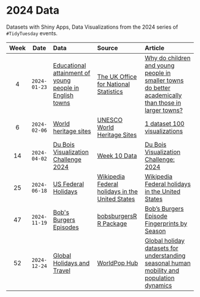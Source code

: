# 2024 Data

Datasets with Shiny Apps, Data Visualizations from the 2024 series of `#TidyTuesday` events.

| Week | Date | Data | Source | Article |
|:-------------:|:-------------:|:--------------|:--------------|:--------------|
| 4 | `2024-01-23` | [Educational attainment of young people in English towns](data/2024/2024-01-23/readme.md) | [The UK Office for National Statistics](https://www.ons.gov.uk/file?uri=/peoplepopulationandcommunity/educationandchildcare/datasets/educationalattainmentofyoungpeopleinenglishtownsdata/200708201819/youngpeoplesattainmentintownsreferencetable1.xlsx) | [Why do children and young people in smaller towns do better academically than those in larger towns?](https://www.ons.gov.uk/peoplepopulationandcommunity/educationandchildcare/articles/whydochildrenandyoungpeopleinsmallertownsdobetteracademicallythanthoseinlargertowns/2023-07-25) |
| 6 | `2024-02-06` | [World heritage sites](data/2024/2024-02-06/readme.md) | [UNESCO World Heritage Sites](https://whc.unesco.org/en/list) | [1 dataset 100 visualizations](https://100.datavizproject.com/) |
| 14 | `2024-04-02` | [Du Bois Visualization Challenge 2024](2024-04-02/readme.md) | [Week 10 Data](https://raw.githubusercontent.com/ajstarks/dubois-data-portraits/master/challenge/2024/challenge10/data.csv) | [Du Bois Visualization Challenge: 2024](https://github.com/ajstarks/dubois-data-portraits/blob/master/challenge/2024/README.md) |
| 25 | `2024-06-18` | [US Federal Holidays](2024-06-18/readme.md) | [Wikipedia Federal holidays in the United States](https://en.wikipedia.org/wiki/Federal_holidays_in_the_United_States) | [Wikipedia Federal holidays in the United States](https://en.wikipedia.org/wiki/Federal_holidays_in_the_United_States) |
| 47 | `2024-11-19` | [Bob's Burgers Episodes](2024-11-19/readme.md) | [bobsburgersR R Package](https://github.com/poncest/bobsburgersR) | [Bob’s Burgers Episode Fingerprints by Season](https://stevenponce.netlify.app/projects/standalone_visualizations/sa_2024-11-11.html) |
| 52 | `2024-12-24` | [Global Holidays and Travel](2024-12-24/readme.md) | [WorldPop Hub](https://hub.worldpop.org/) | [Global holiday datasets for understanding seasonal human mobility and population dynamics](https://www.nature.com/articles/s41597-022-01120-z) |
